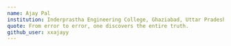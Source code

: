 ```yaml
---
name: Ajay Pal
institution: Inderprastha Engineering College, Ghaziabad, Uttar Pradesh, India
quote: From error to error, one discovers the entire truth.
github_user: xxajayy
---
```

